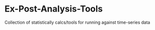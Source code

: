 # Ex-Post-Analysis-Tools
Collection of statistically calcs/tools for running against time-series data
